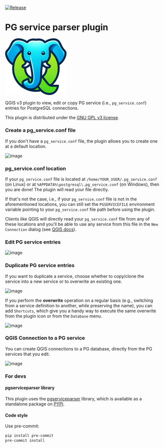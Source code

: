 [![Release](https://img.shields.io/github/v/release/opengisch/qgis-pg-service-parser-plugin.svg)](https://github.com/opengisch/qgis-pg-service-parser-plugin/releases)

# PG service parser plugin

<img src="https://raw.githubusercontent.com/opengisch/qgis-pg-service-parser-plugin/main/pg_service_parser/images/logo.png" alt="Logo" width="200px"/>


QGIS v3 plugin to view, edit or copy PG service (i.e., `pg_service.conf`) entries for PostgreSQL connections.

This plugin is distributed under the [GNU GPL v3 license](https://github.com/opengisch/qgis-pg-service-parser-plugin/blob/main/LICENSE).


### Create a pg_service.conf file

If you don't have a `pg_service.conf` file, the plugin allows you to create one at a default location.

<img width="603" height="133" alt="image" src="https://github.com/user-attachments/assets/fdd6a551-12e3-456d-b116-16fe29a23aa7" />


### pg_service.conf location

If your `pg_service.conf` file is located at `/home/YOUR_USER/.pg_service.conf` (on Linux) or at `%APPDATA%\postgresql\.pg_service.conf` (on Windows), then you are done! The plugin will read your file directly.

If that's not the case, i.e., if your `pg_service.conf` file is not in the aforementioned locations, you can still set the `PGSERVICEFILE` environment variable pointing to your `pg_service.conf` file path before using the plugin.

Clients like QGIS will directly read your `pg_service.conf` file from any of these locations and you'll be able to use any service from this file in the `New Connection` dialog (see [QGIS docs](https://docs.qgis.org/latest/en/docs/user_manual/managing_data_source/opening_data.html#creating-a-stored-connection)).

### Edit PG service entries

<img width="560" height="422" alt="image" src="https://github.com/user-attachments/assets/50629923-8684-4da9-b6dd-1a2797701dfe" />

### Duplicate PG service entries

If you want to duplicate a service, choose whether to copy/clone the service into a new service or to overwrite an existing one.

<img width="560" height="446" alt="image" src="https://github.com/user-attachments/assets/a6120c41-c0fd-45e6-a41e-7b7cc72a57c0" />

If you perform the **overwrite** operation on a regular basis (e.g., switching from a service definition to another, while preserving the name), you can add `Shortcuts`, which give you a handy way to execute the same overwrite from the plugin icon or from the `Database` menu.

<img width="377" height="168" alt="image" src="https://github.com/user-attachments/assets/ce2e8415-b231-46bc-aa38-d1625c4282ac" />

### QGIS Connection to a PG service

You can create QGIS connections to a PG database, directly from the PG services that you edit.

<img width="560" height="422" alt="image" src="https://github.com/user-attachments/assets/4d1a9d0a-55fa-4bea-a633-2a9b1fe21607" />

### For devs

#### pgserviceparser library

This plugin uses the [pgserviceparser](https://github.com/opengisch/pgserviceparser) library, which is available as a standalone package on [PYPI](https://pypi.org/project/pgserviceparser/).



#### Code style

Use pre-commit:

```
pip install pre-commit
pre-commit install
```
